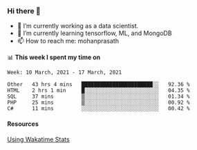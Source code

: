 ### Hi there 👋

- 🔭 I’m currently working as a data scientist.
- 🌱 I’m currently learning tensorflow, ML, and MongoDB
- 📫 How to reach me: mohanprasath

📊 **This week I spent my time on**
<!--START_SECTION:waka-->
```text
Week: 10 March, 2021 - 17 March, 2021

Other   43 hrs 4 mins   ███████████████████████░░   92.36 % 
HTML    2 hrs 1 min     █░░░░░░░░░░░░░░░░░░░░░░░░   04.35 % 
SQL     37 mins         ▒░░░░░░░░░░░░░░░░░░░░░░░░   01.34 % 
PHP     25 mins         ▒░░░░░░░░░░░░░░░░░░░░░░░░   00.92 % 
C#      11 mins         ░░░░░░░░░░░░░░░░░░░░░░░░░   00.42 % 
```
<!--END_SECTION:waka-->

#### Resources
[Using Wakatime Stats](https://github.com/marketplace/actions/waka-readme)
